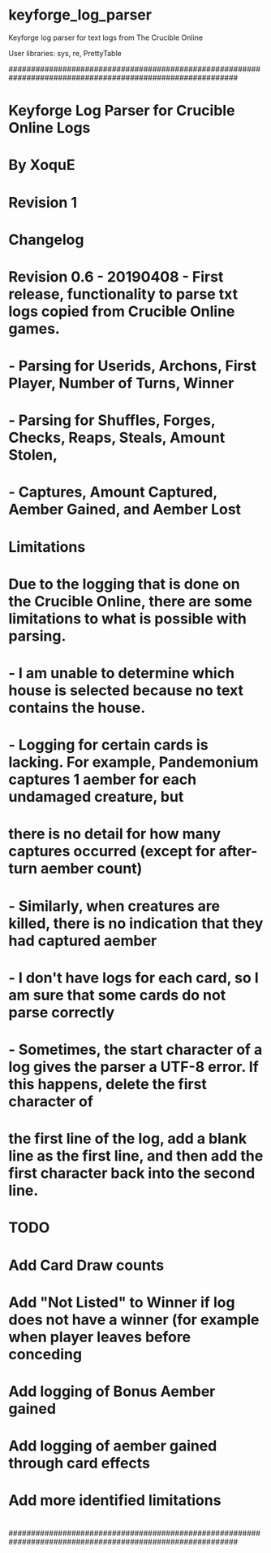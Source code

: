 # keyforge_log_parser
Keyforge log parser for text logs from The Crucible Online

User libraries: sys, re, PrettyTable

###########################################################################################################
# Keyforge Log Parser for Crucible Online Logs
# By XoquE
# Revision 1
#
# Changelog
# Revision 0.6 - 20190408 - First release, functionality to parse txt logs copied from Crucible Online games.
#                         - Parsing for Userids, Archons, First Player, Number of Turns, Winner
#                         - Parsing for Shuffles, Forges, Checks, Reaps, Steals, Amount Stolen,
#                         - Captures, Amount Captured, Aember Gained, and Aember Lost
#
# Limitations
# Due to the logging that is done on the Crucible Online, there are some limitations to what is possible with parsing.
# - I am unable to determine which house is selected because no text contains the house.
# - Logging for certain cards is lacking.  For example, Pandemonium captures 1 aember for each undamaged creature, but
#   there is no detail for how many captures occurred (except for after-turn aember count)
# - Similarly, when creatures are killed, there is no indication that they had captured aember
# - I don't have logs for each card, so I am sure that some cards do not parse correctly
# - Sometimes, the start character of a log gives the parser a UTF-8 error.  If this happens, delete the first character of
#   the first line of the log, add a blank line as the first line, and then add the first character back into the second line.
#
# TODO
# Add Card Draw counts
# Add "Not Listed" to Winner if log does not have a winner (for example when player leaves before conceding
# Add logging of Bonus Aember gained
# Add logging of aember gained through card effects
# Add more identified limitations
#
#
###########################################################################################################
